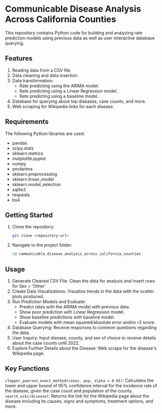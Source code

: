 # Communicable Disease Analysis Across California Counties
This repository contains Python code for building and analyzing rate prediction models using previous data as well as user interactive database querying.
## Features
1. Reading data from a CSV file.
2. Data cleaning and data insertion.
3. Data transformation:
   - Rate predicting using the ARIMA model.
   - Rate predicting using a Linear Regression model.
   - Rate predicting using a baseline model.
4. Database for querying about top diseases, case counts, and more.
5. Web scraping for Wikipedia links for each disease.

## Requirements
The following Python libraries are used:
   * pandas
   * scipy.stats
   * sklearn.metrics
   * matplotlib.pyplot
   * numpy
   * pmdarima
   * sklearn.preprocessing
   * sklearn.linear_model
   * sklearn.model_selection
   * sqlite3
   * requests
   * bs4
     
## Getting Started
1. Clone the repository:
   ```bash
   git clone <repository-url>
3. Navigate to the project folder:
   ```bash
   cd communicable_disease_analysis_across_california_counties

## Usage
1. Generate Cleaned CSV File: Clean the data for analysis and insert rows for Sex = 'Other'
2. Create Data Visualizations: Visualize trends in the data with the scatter plots produced.
3. Run Prediction Models and Evaluate: 
   * Predict rates with the ARIMA model with previous data.
   * Show poor prediction with Linear Regression model.
   * Show baseline predictions with baseline model.
   * Evaluate models with mean squared/absolute error and/or r2 score.
4. Database Querying: Receive responses to common questions regarding the data.
5. User Inquiry: Input disease, county, and sex of choice to receive details about the case counts until 2022.
6. Explore Further Details about the Disease: Web scrape for the disease's Wikipedia page.

## Key Functions
`clopper_pearson_exact_method(cases, pop, alpha = 0.05)`: Calculates the lower and upper bound of 95% confidence interval for the incidence rate of the disease, given the case count and population of the county.
`search_wiki(disease)`: Returns the link for the Wikipedia page about the disease including its causes, signs and symptoms, treatment options, and more.







